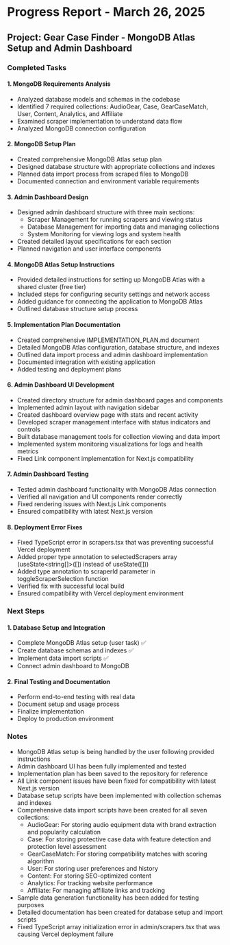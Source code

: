 # Progress Report - March 26, 2025

## Project: Gear Case Finder - MongoDB Atlas Setup and Admin Dashboard

### Completed Tasks

#### 1. MongoDB Requirements Analysis
- Analyzed database models and schemas in the codebase
- Identified 7 required collections: AudioGear, Case, GearCaseMatch, User, Content, Analytics, and Affiliate
- Examined scraper implementation to understand data flow
- Analyzed MongoDB connection configuration

#### 2. MongoDB Setup Plan
- Created comprehensive MongoDB Atlas setup plan
- Designed database structure with appropriate collections and indexes
- Planned data import process from scraped files to MongoDB
- Documented connection and environment variable requirements

#### 3. Admin Dashboard Design
- Designed admin dashboard structure with three main sections:
  - Scraper Management for running scrapers and viewing status
  - Database Management for importing data and managing collections
  - System Monitoring for viewing logs and system health
- Created detailed layout specifications for each section
- Planned navigation and user interface components

#### 4. MongoDB Atlas Setup Instructions
- Provided detailed instructions for setting up MongoDB Atlas with a shared cluster (free tier)
- Included steps for configuring security settings and network access
- Added guidance for connecting the application to MongoDB Atlas
- Outlined database structure setup process

#### 5. Implementation Plan Documentation
- Created comprehensive IMPLEMENTATION_PLAN.md document
- Detailed MongoDB Atlas configuration, database structure, and indexes
- Outlined data import process and admin dashboard implementation
- Documented integration with existing application
- Added testing and deployment plans

#### 6. Admin Dashboard UI Development
- Created directory structure for admin dashboard pages and components
- Implemented admin layout with navigation sidebar
- Created dashboard overview page with stats and recent activity
- Developed scraper management interface with status indicators and controls
- Built database management tools for collection viewing and data import
- Implemented system monitoring visualizations for logs and health metrics
- Fixed Link component implementation for Next.js compatibility

#### 7. Admin Dashboard Testing
- Tested admin dashboard functionality with MongoDB Atlas connection
- Verified all navigation and UI components render correctly
- Fixed rendering issues with Next.js Link components
- Ensured compatibility with latest Next.js version

#### 8. Deployment Error Fixes
- Fixed TypeScript error in scrapers.tsx that was preventing successful Vercel deployment
- Added proper type annotation to selectedScrapers array (useState<string[]>([]) instead of useState([]))
- Added type annotation to scraperId parameter in toggleScraperSelection function
- Verified fix with successful local build
- Ensured compatibility with Vercel deployment environment

### Next Steps

#### 1. Database Setup and Integration
- Complete MongoDB Atlas setup (user task) ✅
- Create database schemas and indexes ✅
- Implement data import scripts ✅
- Connect admin dashboard to MongoDB

#### 2. Final Testing and Documentation
- Perform end-to-end testing with real data
- Document setup and usage process
- Finalize implementation
- Deploy to production environment

### Notes
- MongoDB Atlas setup is being handled by the user following provided instructions
- Admin dashboard UI has been fully implemented and tested
- Implementation plan has been saved to the repository for reference
- All Link component issues have been fixed for compatibility with latest Next.js version
- Database setup scripts have been implemented with collection schemas and indexes
- Comprehensive data import scripts have been created for all seven collections:
  - AudioGear: For storing audio equipment data with brand extraction and popularity calculation
  - Case: For storing protective case data with feature detection and protection level assessment
  - GearCaseMatch: For storing compatibility matches with scoring algorithm
  - User: For storing user preferences and history
  - Content: For storing SEO-optimized content
  - Analytics: For tracking website performance
  - Affiliate: For managing affiliate links and tracking
- Sample data generation functionality has been added for testing purposes
- Detailed documentation has been created for database setup and import scripts
- Fixed TypeScript array initialization error in admin/scrapers.tsx that was causing Vercel deployment failure
